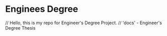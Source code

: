 # Enginees Degree
// Hello, this is my repo for Engineer's Degree Project. 
// 'docs' - Engineer's Degree Thesis
